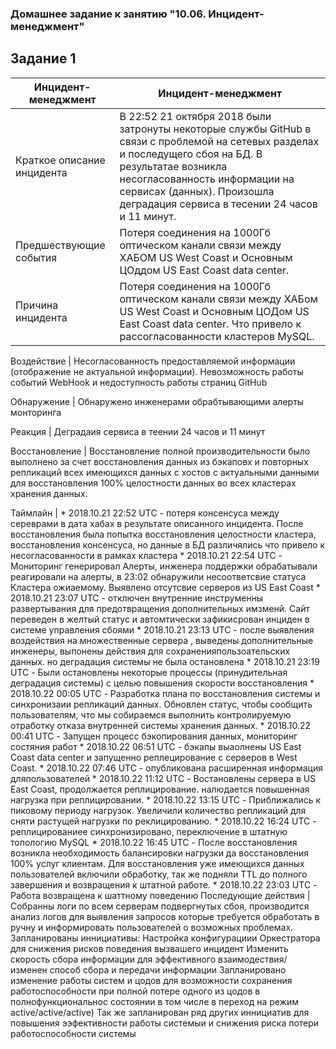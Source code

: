 ### Домашнее задание к занятию "10.06. Инцидент-менеджмент"

## Задание 1

Инцидент-менеджмент | Инцидент-менеджмент
------------- | -------------
Краткое описание инцидента  | В 22:52 21 октября 2018 были затронуты некоторые службы GitHub в связи с проблемой на сетевых разделах и последущего сбоя на БД. В результатае                                      возникла несогласованность информации на сервисах (данных). Произошла деградация сервиса в тесении 24 часов и 11 минут.
Предшествующие события  | Потеря соединения на 1000Гб оптическом канали связи между ХАБОМ US West Coast и Основным ЦОддом US East Coast data center.
Причина инцидента  | Потеря соединения на 1000Гб оптическом канали связи между ХАБом US West Coast и Основным ЦОДом US East Coast data center. Что привело к рассогласованности                          кластеров MySQL.

Воздействие  | Несогласованность предоставляемой информации (отображение не актуальной информации). Невозможность работы событий WebHook и недоступность работы страниц GitHub

Обнаружение  | 	Обнаружено инженерами обрабтывающими алерты монторинга

Реакция  | Деградаия сервиса в теении 24 часов и 11 минут

Восстановление  | Восстановление полной производительности было выполнено за счет восстановления данных из бэкаповх и повторных репликаций всех имеющихся данных с хостов с                       актуальными данными для восстановления 100% целостности данных во всех кластерах хранения данных.

Таймлайн  |                          * 2018.10.21 22:52 UTC - потеря консенсуса между сереврами в дата хабах в результате описанного инцидента. После восстановления была                                      попытка восстановления целостности кластера, восстановления консенсуса, но данные в БД различялись что привело к несогласованности в рамках                                      кластера
                                         * 2018.10.21 22:54 UTC - Мониторинг генерировал Алерты, инженера поддержки обрабатывали реагировали на алерты, в 23:02 обнаружили                                                          несоответсвие статуса Кластера                 ожиаемому. Выявлено отсутсвие серверов из US East Coast
                                         * 2018.10.21 23:07 UTC - отключен внутренние инструменны развертывания для предотвращения дополнительных имзменй. Сайт переведен в                                             желтый статус и автомтически                                                               зафикисрован инциден в системе управления                                          сбоями
                             * 2018.10.21 23:13 UTC - после выявления воздействия на множественные сервера , выведены дополнительные инженеры, выпонены действия для                                        сохраненияпользоательских                                                 данных. но деградация системы не была остановлена
                                          * 2018.10.21 23:19 UTC - Были остановлены некоторые процессы (принудительная деградация системы) с целью повышения скорости                                                   восстановления
                           * 2018.10.22 00:05 UTC - Разработка плана по восстановления системы и синхронизаии репликаций данных. Обновлен статус, чтобы сообщить пользователям,                             что мы                                                       собираемся выполнить контролируемую отработку отказа внутренней системы хранения                                       данных.
                            * 2018.10.22 00:41 UTC - Запущен процесс бэкопирования данных, мониторинг состяния работ
                                          * 2018.10.22 06:51 UTC - бэкапы выаолнены US East Coast data center и запущенно реплецирование с серверов в West Coast.
                           * 2018.10.22 07:46 UTC - опубликована расширенная информация дляпользователей
                                        * 2018.10.22 11:12 UTC - Востановлены сервера в US East Coast, продолжается реплицирование. налюдается повышенная нагрузка при                                      реплицировании.
                             * 2018.10.22 13:15 UTC - Приближались к пиковому периоду нагрузок. Увеличили количество репликаций для сняти растущей нагрузки по реклицированию.
                         * 2018.10.22 16:24 UTC - реплицированиее синхронизировано, переключение в штатную топологию MySQL
                                    * 2018.10.22 16:45 UTC - После восстановления возникла необходимость балансировки нагрузки да восстановления 100% услуг клиентам. Для                                 восстановления уже имеющихся                                             данных пользователей включили обработку, так же подняли TTL до                                          полного завершения и возвращения к штатной работе.
                          * 2018.10.22 23:03 UTC - Работа возвращена к шаттному поведению
Последующие действия	| Собранны логи по всем серверам подвергнутых сбоя, производится анализ логов для выявления запросов которые требуется обработать в ручну и информировать                         пользователей о возможных проблемах.
                        Запланированы иннициативы:
                        Настройка конфигурациии Оркестратора для снижения рисков поведения вызвашего инцидент
                        Изменить скорость сбора информации для эффективного взаимодествия/ изменен способ сбора и передачи информации
                        Запланировано изменение работы систем и цодов для возможности сохранения работоспособности при полной потере одного из цодов в полнофункциональнос                               состоянии в том числе в переход на режим active/active/active)
                        Так же запланирован ряд других иннициатив для повышения ээфективности работы системыи и снижения риска потери работоспособности системы
